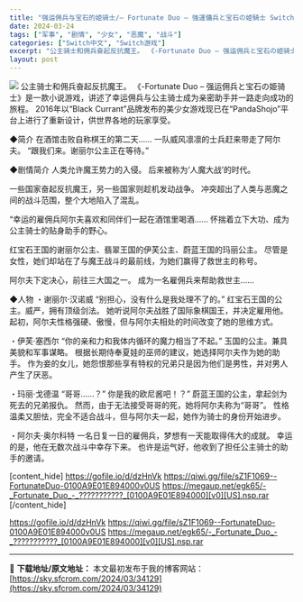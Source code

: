 ```yaml
---
title: "强运佣兵与宝石的姫骑士/– Fortunate Duo – 強運傭兵と宝石の姫騎士 Switch NSP中文 162M"
date: 2024-03-24
tags: ["军事", "剧情", "少女", "恶魔", "战斗"]
categories: ["Switch中文", "Switch游戏"]
excerpt: "公主骑士和佣兵奋起反抗魔王。 《-Fortunate Duo – 强运佣兵と宝石の姫骑士》是一款小说游戏，讲述了幸运佣兵与公主骑士成为亲密助手并一路走向成功的旅程。 2016年以“Black Currant”品牌发布的美少女游戏现已在“PandaShojo”平台上进行了重新设计，供世界各地的玩家享受&hellip;"
layout: post
---
```


<img class="aligncenter" src="https://sky.sfcrom.com/wp-content/uploads/2024/03/20240329095300-19867.jpeg" />
公主骑士和佣兵奋起反抗魔王。
《-Fortunate Duo – 强运佣兵と宝石の姫骑士》是一款小说游戏，讲述了幸运佣兵与公主骑士成为亲密助手并一路走向成功的旅程。
2016年以“Black Currant”品牌发布的美少女游戏现已在“PandaShojo”平台上进行了重新设计，供世界各地的玩家享受。

◆简介
在酒馆击败自称棋王的第二天……
一队威风凛凛的士兵赶来带走了阿尔夫。
“跟我们来。谢丽尔公主正在等待。”

◆剧情简介
人类允许魔王势力的入侵。
后来被称为‘人魔大战’的时代。

一些国家奋起反抗魔王，另一些国家则趁机发动战争。
冲突超出了人类与恶魔之间的战斗范围，整个大地陷入了混乱。

“幸运的雇佣兵阿尔夫喜欢和同伴们一起在酒馆里喝酒……
怀揣着立下大功、成为公主骑士的贴身助手的野心。

红宝石王国的谢丽尔公主、翡翠王国的伊芙公主、蔚蓝王国的玛丽公主。
尽管是女性，她们却站在了与魔王战斗的最前线，为她们赢得了救世主的称号。

阿尔夫下定决心，前往三大国之一。
成为一名雇佣兵来帮助救世主……

◆人物
・谢丽尔·汉诺威
“别担心，没有什么是我处理不了的。”
红宝石王国的公主。威严，拥有顶级剑法。
她听说阿尔夫战胜了国际象棋国王，并决定雇用他。
起初，阿尔夫性格强硬、傲慢，但与阿尔夫相处的时间改变了她的思维方式。

・伊芙·塞西尔
“你的亲和力和我体内循环的魔力相当了不起。”
玉国的公主。兼具美貌和军事谋略。
根据长期侍奉夏娃的巫师的建议，她选择阿尔夫作为她的助手。
作为妾的女儿，她怨恨那些享有特权的兄弟只是因为他们是男性，并对男人产生了厌恶。

・玛丽·戈德温
“哥哥……？” 你是我的欧尼酱吧！？”
蔚蓝王国的公主，拿起剑为死去的兄弟报仇。
然而，由于无法接受哥哥的死，她将阿尔夫称为“哥哥”。
性格温柔又胆怯，完全不适合战斗，但与阿尔夫一起，她作为骑士的身份开始进步。

・阿尔夫·奥尔科特
一名日复一日的雇佣兵，梦想有一天能取得伟大的成就。
幸运的是，他在无数次战斗中幸存下来。
也许是运气好，他收到了担任公主骑士的助手的邀请。

[content_hide]
https://gofile.io/d/dzHnVk
https://qiwi.gg/file/sZ1F1069--FortunateDuo-0100A9E01E894000v0US
https://megaup.net/egk65/-_Fortunate_Duo_-_???????????_[0100A9E01E894000][v0][US].nsp.rar
[/content_hide]

<!--wechatfans start-->
https://gofile.io/d/dzHnVk
https://qiwi.gg/file/sZ1F1069--FortunateDuo-0100A9E01E894000v0US
https://megaup.net/egk65/-_Fortunate_Duo_-_???????????_[0100A9E01E894000][v0][US].nsp.rar
<!--wechatfans end-->

---
📖 **下载地址/原文地址：** 本文最初发布于我的博客网站：[https://sky.sfcrom.com/2024/03/34129](https://sky.sfcrom.com/2024/03/34129)
